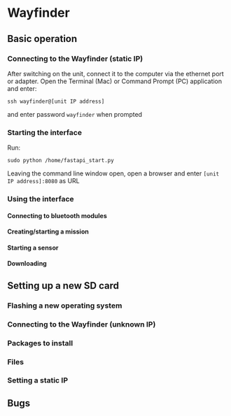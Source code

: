 # Wayfinder
## Basic operation
### Connecting to the Wayfinder (static IP)
After switching on the unit, connect it to the computer via the ethernet port or adapter. Open the Terminal (Mac) or Command Prompt (PC) application and enter:

`ssh wayfinder@[unit IP address]`

and enter password `wayfinder` when prompted
### Starting the interface
Run:

`sudo python /home/fastapi_start.py`

Leaving the command line window open, open a browser and enter `[unit IP address]:8080` as URL
### Using the interface
#### Connecting to bluetooth modules
#### Creating/starting a mission
#### Starting a sensor
#### Downloading
## Setting up a new SD card
### Flashing a new operating system
### Connecting to the Wayfinder (unknown IP)
### Packages to install
### Files
### Setting a static IP
## Bugs
